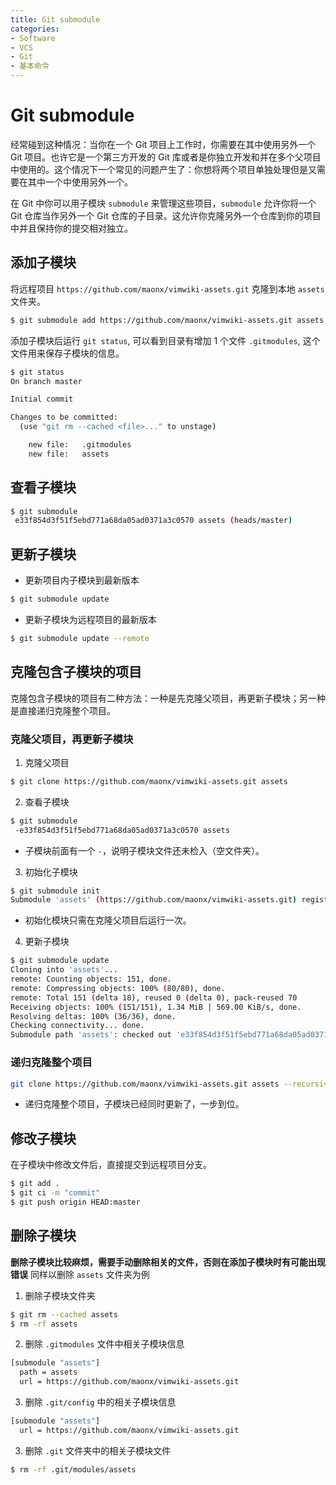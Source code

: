 ```yaml
---
title: Git submodule
categories:
- Software
- VCS
- Git
- 基本命令
---
```

# Git submodule

经常碰到这种情况：当你在一个 Git 项目上工作时，你需要在其中使用另外一个 Git 项目。也许它是一个第三方开发的 Git 库或者是你独立开发和并在多个父项目中使用的。这个情况下一个常见的问题产生了：你想将两个项目单独处理但是又需要在其中一个中使用另外一个。

在 Git 中你可以用子模块 `submodule` 来管理这些项目，`submodule` 允许你将一个 Git 仓库当作另外一个 Git 仓库的子目录。这允许你克隆另外一个仓库到你的项目中并且保持你的提交相对独立。

## 添加子模块

将远程项目 `https://github.com/maonx/vimwiki-assets.git` 克隆到本地 `assets` 文件夹。

```sh
$ git submodule add https://github.com/maonx/vimwiki-assets.git assets
```

添加子模块后运行 `git status`, 可以看到目录有增加 1 个文件 `.gitmodules`, 这个文件用来保存子模块的信息。

```sh
$ git status
On branch master

Initial commit

Changes to be committed:
  (use "git rm --cached <file>..." to unstage)

    new file:   .gitmodules
    new file:   assets
```

## 查看子模块

```sh
$ git submodule
 e33f854d3f51f5ebd771a68da05ad0371a3c0570 assets (heads/master)
```

## 更新子模块

- 更新项目内子模块到最新版本

```sh
$ git submodule update
```

- 更新子模块为远程项目的最新版本

```sh
$ git submodule update --remote
```

## 克隆包含子模块的项目

克隆包含子模块的项目有二种方法：一种是先克隆父项目，再更新子模块；另一种是直接递归克隆整个项目。

### 克隆父项目，再更新子模块

1. 克隆父项目

```sh
$ git clone https://github.com/maonx/vimwiki-assets.git assets
```

2. 查看子模块

```sh
$ git submodule
 -e33f854d3f51f5ebd771a68da05ad0371a3c0570 assets
```

- 子模块前面有一个 `-`，说明子模块文件还未检入（空文件夹）。

3. 初始化子模块

```sh
$ git submodule init
Submodule 'assets' (https://github.com/maonx/vimwiki-assets.git) registered for path 'assets'
```

- 初始化模块只需在克隆父项目后运行一次。

4. 更新子模块

```sh
$ git submodule update
Cloning into 'assets'...
remote: Counting objects: 151, done.
remote: Compressing objects: 100% (80/80), done.
remote: Total 151 (delta 18), reused 0 (delta 0), pack-reused 70
Receiving objects: 100% (151/151), 1.34 MiB | 569.00 KiB/s, done.
Resolving deltas: 100% (36/36), done.
Checking connectivity... done.
Submodule path 'assets': checked out 'e33f854d3f51f5ebd771a68da05ad0371a3c0570'
```

### 递归克隆整个项目

```sh
git clone https://github.com/maonx/vimwiki-assets.git assets --recursive 
```

- 递归克隆整个项目，子模块已经同时更新了，一步到位。

## 修改子模块

在子模块中修改文件后，直接提交到远程项目分支。

```sh
$ git add .
$ git ci -m "commit"
$ git push origin HEAD:master
```

## 删除子模块

**删除子模块比较麻烦，需要手动删除相关的文件，否则在添加子模块时有可能出现错误**
同样以删除 `assets` 文件夹为例

1. 删除子模块文件夹

```sh
$ git rm --cached assets
$ rm -rf assets
```

2. 删除 `.gitmodules` 文件中相关子模块信息

```sh
[submodule "assets"]
  path = assets
  url = https://github.com/maonx/vimwiki-assets.git
```

3. 删除 `.git/config` 中的相关子模块信息

```sh
[submodule "assets"]
  url = https://github.com/maonx/vimwiki-assets.git
```

3. 删除 `.git` 文件夹中的相关子模块文件

```sh
$ rm -rf .git/modules/assets
```